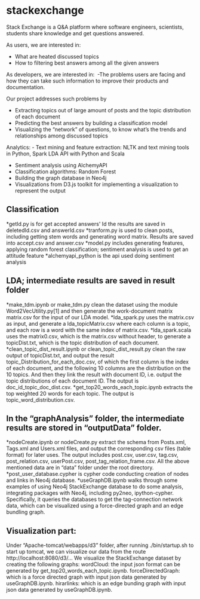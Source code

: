 # stackexchange

Stack Exchange is a Q&A platform where software engineers, scientists, students share knowledge and get questions answered.

As users, we are interested in: 
- What are heated discussed topics 
- How to filtering best answers among all the given answers

As developers, we are interested in: 
-The problems users are facing and how they can take such information to improve their products and documentation. 

Our project addresses such problems by 
- Extracting topics out of large amount of posts and the topic distribution of each document 
- Predicting the best answers by building a classification model 
- Visualizing the “network” of questions, to know what’s the trends and relationships among discussed topics


Analytics: - Text mining and feature extraction: NLTK and text mining tools in Python, Spark LDA API with Python and Scala 
- Sentiment analysis using AlchemyAPI 
- Classification algorithms: Random Forest 
- Building the graph database in Neo4j 
- Visualizations from D3.js toolkit for implementing a visualization to represent the output 

## Classification
*getId.py is for get accepted answers' Id the results are saved in deletedId.csv and answerId.csv
*tranform.py is used to clean posts, including getting stem words and generating word matrix. Results are saved into accept.csv and answer.csv
*model.py includes generating features, applying random forest classification; sentiment analysis is used to get an attitude feature
*alchemyapi_python is the api used doing sentiment analysis

## LDA; intermediate results are saved in result folder
*make_tdm.ipynb or make_tdm.py clean the dataset using the module Word2VecUtility.py[1] and then generate the work-document matrix matrix.csv for the input of our LDA model. 
*lda_spark.py uses the matrix.csv as input, and generate a lda_topicMatrix.csv where each column is a topic, and each row is a word with the same index of matrix.csv.
*lda_spark.scala uses the matrix0.csv, which is the matrix.csv without header, to generate a topicDist.txt, which is the topic distribution of each document.
*clean_topic_dist_result.ipynb or clean_topic_dist_result.py clean the raw output of topicDist.txt, and output the result topic_Distribution_for_each_doc.csv, of which the first column is the index of each document, and the following 10 columns are the distribution on the 10 topics. And then they link the result with document ID, i.e.  output the topic distributions of each document ID. The output is doc_id_topic_doc_dist.csv.
*get_top20_words_each_topic.ipynb extracts the top weighted 20 words for each topic. The output is topic_word_distribution.csv.

## In the “graphAnalysis” folder, the intermediate results are stored in “outputData” folder.
*nodeCreate.ipynb or nodeCreate.py extract the schema from Posts.xml, Tags.xml and Users.xml files, and output the corresponding csv files (table format) for later uses. The output includes post.csv, user.csv, tag.csv, post_relation.csv, userPost.csv, post_tag_relation_frame.csv. All the above mentioned data are in “data” folder under the root directory.
*post_user_database.cypher is cypher code conducting creation of nodes and links in Neo4j database.
*useGraphDB.ipynb walks through some examples of using Neo4j StackExchange database to do some analysis, integrating packages with Neo4j, including py2neo, ipython-cypher. 
Specifically, it queries the databases to get the tag-connection network data, which can be visualized using a force-directed graph and an edge bundling graph.

## Visualization part:
Under “Apache-tomcat/webapps/d3” folder, after running ./bin/startup.sh to start up tomcat, we can visualize our data from the route http://localhost:8080/d3/…
We visualize the StackExchange dataset by creating the following graphs:
wordCloud: the input json format can be generated by get_top20_words_each_topic.ipynb.
forceDirectedGraph: which is a force directed graph with input json data generated by useGraphDB.ipynb.
hirarlinks: which is an edge bunding graph with input json data generated by useGraphDB.ipynb.
